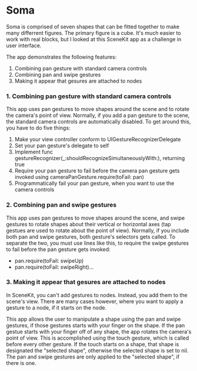 # Soma

Soma is comprised of seven shapes that can be fitted together to make many differrent figures.  The primary figure is
a cube.  It's much easier to work with real blocks, but I looked at this SceneKit app as a challenge in user interface.

The app demonstrates the following features:
1. Combining pan gesture with standard camera controls
2. Combining pan and swipe gestures
3. Making it appear that gesures are attached to nodes

### 1. Combining pan gesture with standard camera controls

This app uses pan gestures to move shapes around the scene and to rotate the camera's point of view.  Normally, if you
add a pan gesture to the scene, the standard camera controls are automatically disabled.  To get around this, you have
to do five things:
1. Make your view controller conform to UIGestureRecognizerDelegate
2. Set your pan gesture's delegate to self
3. Implement func gestureRecognizer(_:shouldRecognizeSimultaneouslyWith:), returning true
4. Require your pan gesture to fail before the camera pan gesture gets invoked using cameraPanGesture.require(toFail: pan)
5. Programmatically fail your pan gesture, when you want to use the camera controls

### 2. Combining pan and swipe gestures

This app uses pan gestures to move shapes around the scene, and swipe gestures to rotate shapes about their vertical or
horizontal axes (tap gestues are used to rotate about the point of view).  Normally, if you include both pan and swipe
gestures, both gesture's selectors gets called.  To separate the two, you must use lines like this, to require the
swipe gestures to fail before the pan gesture gets invoked:
* pan.require(toFail: swipeUp)
* pan.require(toFail: swipeRight)...

### 3. Making it appear that gesures are attached to nodes

In SceneKit, you can't add gestures to nodes.  Instead, you add them to the scene's view.  There are many cases
however, where you want to apply a gesture to a node, if it starts on the node.

This app allows the user to manipulate a shape using the pan and swipe gestures, if those gestures starts with your
finger on the shape.  If the pan gestue starts with your finger off of any shape, the app rotates the camera's point
of view.  This is accomplished using the touch gesture, which is called before every other gesture.  If the touch
starts on a shape, that shape is designated the "selected shape", otherwise the selected shape is set to nil.  The
pan and swipe gestures are only applied to the "selected shape", if there is one.
